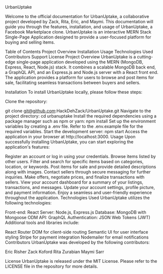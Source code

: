 UrbanUptake

Welcome to the official documentation for UrbanUptake, a collaborative project developed by Zack, Rita, Eric, and Maymi. This documentation will guide you through the features, installation, and usage of UrbanUptake, a Facebook Marketplace clone. UrbanUptake is an interactive MERN Stack Single-Page Application designed to provide a user-focused platform for buying and selling items.

Table of Contents
Project Overview
Installation
Usage
Technologies Used
Contributors
Support
License
Project Overview
UrbanUptake is a cutting-edge single-page application developed using the MERN (MongoDB, Express, React, Node.js) stack. It combines a scalable MongoDB back end, a GraphQL API, and an Express.js and Node.js server with a React front end. The application provides a platform for users to browse and post items for sale, facilitating seamless transactions between buyers and sellers.

Installation
To install UrbanUptake locally, please follow these steps:

Clone the repository:

git clone git@github.com:HackDehZack/UrbanUptake.git
Navigate to the project directory:
cd urbanuptake
Install the required dependencies using a package manager such as npm or yarn:
npm install
Set up the environment variables by creating a .env file. Refer to the .env.example file for the required variables.
Start the development server:
npm start
Access the application in your browser at http://localhost:3000.
Usage
Upon successfully installing UrbanUptake, you can start exploring the application's features:

Register an account or log in using your credentials.
Browse items listed by other users.
Filter and search for specific items based on categories, location, or keywords.
Post items for sale and provide detailed descriptions along with images.
Contact sellers through secure messaging for further inquiries.
Make offers, negotiate prices, and finalize transactions with sellers.
View your account dashboard for a summary of your listings, transactions, and messages.
Update your account settings, profile picture, and payment information.
Enjoy a seamless and user-friendly experience throughout the application.
Technologies Used
UrbanUptake utilizes the following technologies:

Front-end: React
Server: Node.js, Express.js
Database: MongoDB with Mongoose ODM
API: GraphQL
Authentication: JSON Web Tokens (JWT)
Additional tools and libraries include:

React Router DOM for client-side routing
Semantic UI for user interface styling
Stripe for payment integration
Nodemailer for email notifications
Contributors
UrbanUptake was developed by the following contributors:

Eric Risher
Zack Koford
Rita Zurabian
Maymi Sarr


License
UrbanUptake is released under the MIT License. Please refer to the LICENSE file in the repository for more details.